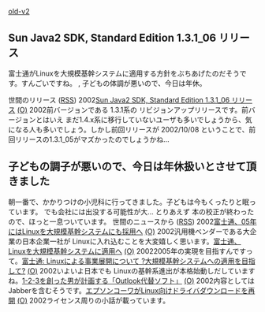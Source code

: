 [old-v2](ig021024-orig.html)

## Sun Java2 SDK, Standard Edition 1.3.1_06 リリース

富士通がLinuxを大規模基幹システムに適用する方針をぶちあげたのだそうです。すんごいですね。 , 子どもの体調が悪いので、今日は年休。







世間のリリース ([RSS](ig021024-release.xml)) 2002[Sun Java2 SDK, Standard Edition 1.3.1_06 リリース](http://java.sun.com/j2se/1.3/ja/index.html) [(O)](http://java.sun.com/j2se/1.3/ja/index.html) 2002前バージョンである 1.3.1系の リビジョンアップリリースです。前バージョンとはいえ まだ1.4.x系に移行していないユーザも多いでしょうから、気になる人も多いでしょう。しかし前回リリースが 2002/10/08 ということで、前回リリースの1.3.1_05がマズかったのでしょうかね…

## 子どもの調子が悪いので、今日は年休扱いとさせて頂きました


朝一番で、かかりつけの小児科に行ってきました。子どもは今もくったりと眠っています。
でも会社には出没する可能性が大…
とりあえず 本の校正が終わったので、ほっと一息ついています。
世間のニュースから ([RSS](ig021024-news.xml)) 2002[富士通、05年にはLinuxを大規模基幹システムにも採用へ](http://biztech.nikkeibp.co.jp/wcs/leaf/CID/onair/biztech/comp/213154) [(O)](http://biztech.nikkeibp.co.jp/wcs/leaf/CID/onair/biztech/comp/213154) 2002汎用機ベンダーである大企業の日本企業一社が Linuxに入れ込むことを大変嬉しく思います。[富士通、Linuxを大規模基幹システムに適用へ](http://www.zdnet.co.jp/news/0210/23/njbt_07.html) [(O)](http://www.zdnet.co.jp/news/0210/23/njbt_07.html) 20022005年の実現を目指すんですって。[富士通: Linuxによる事業展開について ?大規模基幹システムへの適用を目指して?](http://pr.fujitsu.com/jp/news/2002/10/23.html) [(O)](http://pr.fujitsu.com/jp/news/2002/10/23.html) 2002いよいよ日本でも Linuxの基幹系進出が本格始動しだしていますね。[1-2-3を創った男が計画する「Outlook代替ソフト」](http://www.zdnet.co.jp/news/0210/23/ne00_kapor.html) [(O)](http://www.zdnet.co.jp/news/0210/23/ne00_kapor.html) 2002内容としては Jabberを含むそうです。[エプソンコーワがLinux向けドライバダウンロードを再開](http://www.zdnet.co.jp/news/0210/18/njbt_06.html) [(O)](http://www.zdnet.co.jp/news/0210/18/njbt_06.html) 2002ライセンス周りの小話が載っています。